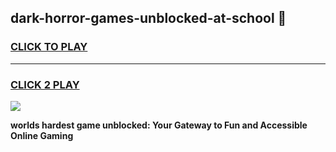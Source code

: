 
## dark-horror-games-unblocked-at-school 👋
<h3>
<a href="https://premium.freeplayer.one?title=dark-horror-games-unblocked-at-school&ref=14F">CLICK TO PLAY</a></h3>
<hr>

<h3>
<a href="https://premium.freeplayer.one?title=dark-horror-games-unblocked-at-school&ref=14F">CLICK 2 PLAY</a>
  
</h3>

<a href="https://premium.freeplayer.one?title=dark-horror-games-unblocked-at-school&ref=12F/"><img src="https://clearcache.store/games.png"></a>


**worlds hardest game unblocked: Your Gateway to Fun and Accessible Online Gaming**
